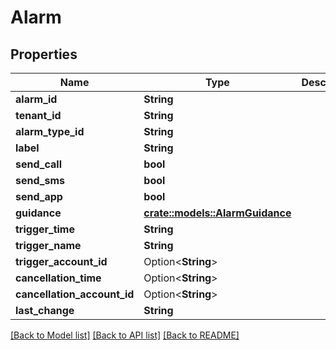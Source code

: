 # Alarm

## Properties

Name | Type | Description | Notes
------------ | ------------- | ------------- | -------------
**alarm_id** | **String** |  | 
**tenant_id** | **String** |  | 
**alarm_type_id** | **String** |  | 
**label** | **String** |  | 
**send_call** | **bool** |  | 
**send_sms** | **bool** |  | 
**send_app** | **bool** |  | 
**guidance** | [**crate::models::AlarmGuidance**](AlarmGuidance.md) |  | 
**trigger_time** | **String** |  | 
**trigger_name** | **String** |  | 
**trigger_account_id** | Option<**String**> |  | [optional]
**cancellation_time** | Option<**String**> |  | [optional]
**cancellation_account_id** | Option<**String**> |  | [optional]
**last_change** | **String** |  | 

[[Back to Model list]](../README.md#documentation-for-models) [[Back to API list]](../README.md#documentation-for-api-endpoints) [[Back to README]](../README.md)


